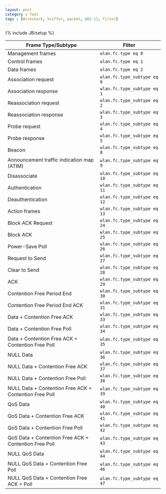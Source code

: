 ```yaml
---
layout: post
category : Tool
tags : [Wireshark, Sniffer, packet, 802.11, filter]
---
```

{% include JB/setup %}

| Frame Type/Subtype                                         | Filter                      |
|------------------------------------------------------------|-----------------------------|
| Management frames                                          | `wlan.fc.type eq 0`         |
| Control frames                                             | `wlan.fc.type eq 1`         |
| Data frames                                                | `wlan.fc.type eq 2`         |
| Association request                                        | `wlan.fc.type_subtype eq 0` |
| Association response                                       | `wlan.fc.type_subtype eq 1` |
| Reassociation request                                      | `wlan.fc.type_subtype eq 2` |
| Reassociation response                                     | `wlan.fc.type_subtype eq 3` |
| Probe request                                              | `wlan.fc.type_subtype eq 4` |
| Probe response                                             | `wlan.fc.type_subtype eq 5` |
| Beacon                                                     | `wlan.fc.type_subtype eq 8` |
| Announcement traffic indication map (ATIM)                 | `wlan.fc.type_subtype eq 9` |
| Disassociate                                               | `wlan.fc.type_subtype eq 10`|
| Authentication                                             | `wlan.fc.type_subtype eq 11`|
| Deauthentication                                           | `wlan.fc.type_subtype eq 12`|
| Action frames                                              | `wlan.fc.type_subtype eq 13`|
| Block ACK Request                                          | `wlan.fc.type_subtype eq 24`|
| Block ACK                                                  | `wlan.fc.type_subtype eq 25`|
| Power-Save Poll                                            | `wlan.fc.type_subtype eq 26`|
| Request to Send                                            | `wlan.fc.type_subtype eq 27`|
| Clear to Send                                              | `wlan.fc.type_subtype eq 28`|
| ACK                                                        | `wlan.fc.type_subtype eq 29`|
| Contention Free Period End                                 | `wlan.fc.type_subtype eq 30`|
| Contention Free Period End ACK                             | `wlan.fc.type_subtype eq 31`|
| Data + Contention Free ACK                                 | `wlan.fc.type_subtype eq 33`|
| Data + Contention Free Poll                                | `wlan.fc.type_subtype eq 34`|
| Data + Contention Free ACK + Contention Free Poll          | `wlan.fc.type_subtype eq 35`|
| NULL Data                                                  | `wlan.fc.type_subtype eq 36`|
| NULL Data + Contention Free ACK                            | `wlan.fc.type_subtype eq 37`|
| NULL Data + Contention Free Poll                           | `wlan.fc.type_subtype eq 38`|
| NULL Data + Contention Free ACK + Contention Free Poll     | `wlan.fc.type_subtype eq 39`|
| QoS Data                                                   | `wlan.fc.type_subtype eq 40`|
| QoS Data + Contention Free ACK                             | `wlan.fc.type_subtype eq 41`|
| QoS Data + Contention Free Poll                            | `wlan.fc.type_subtype eq 42`|
| QoS Data + Contention Free ACK + Contention Free Poll      | `wlan.fc.type_subtype eq 43`|
| NULL QoS Data                                              | `wlan.fc.type_subtype eq 44`|
| NULL QoS Data + Contention Free Poll                       | `wlan.fc.type_subtype eq 46`|
| NULL QoS Data + Contention Free ACK + Poll                 | `wlan.fc.type_subtype eq 47`|
